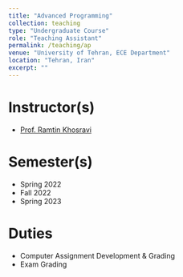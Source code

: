 ```yaml
---
title: "Advanced Programming"
collection: teaching
type: "Undergraduate Course"
role: "Teaching Assistant"
permalink: /teaching/ap
venue: "University of Tehran, ECE Department"
location: "Tehran, Iran"
excerpt: ""
---
```


Instructor(s)
======

- [Prof. Ramtin Khosravi](https://scholar.google.com/citations?user=b9ib0IYAAAAJ&hl=en)

Semester(s)
======

- Spring 2022
- Fall 2022
- Spring 2023

Duties
======

- Computer Assignment Development & Grading
- Exam Grading

